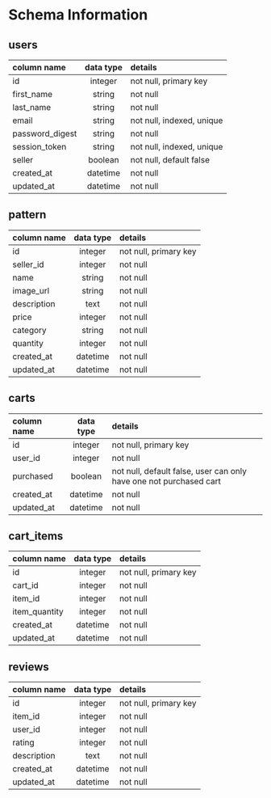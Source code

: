 # Schema Information

## users

| column name     | data type | details                   |
|:----------------|:---------:|:--------------------------|
| id              | integer   | not null, primary key     |
| first_name      | string    | not null                  |
| last_name       | string    | not null                  |
| email           | string    | not null, indexed, unique |              
| password_digest | string    | not null                  |
| session_token   | string    | not null, indexed, unique |
| seller          | boolean   | not null, default false   |
| created_at      | datetime  | not null                  |
| updated_at      | datetime  | not null                  |

## pattern

| column name     | data type | details                   |
|:----------------|:---------:|:--------------------------|
| id              | integer   | not null, primary key     |
| seller_id       | integer   | not null                  |
| name            | string    | not null                  |
| image_url       | string    | not null                  |
| description     | text      | not null                  |              
| price           | integer   | not null                  |
| category        | string    | not null                  |
| quantity        | integer   | not null                  |
| created_at      | datetime  | not null                  |
| updated_at      | datetime  | not null                  |      

## carts

| column name     | data type | details                                                            |
|:----------------|:---------:|:-------------------------------------------------------------------|
| id              | integer   | not null, primary key                                              |
| user_id         | integer   | not null                                                           |
| purchased       | boolean   | not null, default false, user can only have one not purchased cart |
| created_at      | datetime  | not null                                                           |
| updated_at      | datetime  | not null                                                           |  

## cart_items

| column name     | data type | details                   |
|:----------------|:---------:|:--------------------------|
| id              | integer   | not null, primary key     |
| cart_id         | integer   | not null                  |
| item_id         | integer   | not null                  |
| item_quantity   | integer   | not null                  |
| created_at      | datetime  | not null                  |
| updated_at      | datetime  | not null                  |

## reviews

| column name     | data type | details                   |
|:----------------|:---------:|:--------------------------|
| id              | integer   | not null, primary key     |
| item_id         | integer   | not null                  |
| user_id         | integer   | not null                  |
| rating          | integer   | not null                  |
| description     | text      | not null                  |
| created_at      | datetime  | not null                  |
| updated_at      | datetime  | not null                  |
